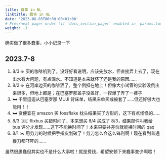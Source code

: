 ```yaml
---
title: 蠢事 in NL
linktitle: 蠢事 in NL
date: '2023-08-03T00:00:00+01:00'
# Prev/next pager order (if `docs_section_pager` enabled in `params.toml`)
weight: -1
---
```


确实做了很多蠢事，小小记录一下

## 2023.7-8

1. 8/3 ☕️ 买的咖啡机到了，没好好看说明，应该先放水，但直接弄上去了，现在出水有大问题，有点漏水。不知道是本来就坏了还是我的原因……
2. 8/2 ☕️ 在河岸边买的咖啡洒了，整个倒扣在地上！但像大小试管的实验没倒出来很多，但地上都是；在巴塞罗那盖子没盖好，一捏爆了弄了一裤子
2. 🛏️ 千里迢迢从巴塞罗那 MUJI 背床单，结果床单买成被套了……但还好够大也能用！！
2. 🛏️ 贪便宜在 amazon 买 fossflake 枕头结果买了方形的，这下有点怪怪的……
2. 8/3 🇧🇪 flixbus 买错时间了，本来想买 8/4 买成了 8/3，结果邮件叫我给 bus 评分才发现……这下不能换时间了！本来只要补差价就能换时间的 qaq
2. 8/1 ✂️ 用剪刀的时候把手指皮划破了！剪刀怎么会这么锋利啊！现在看到普通餐刀都吓吓的……

虽然很愚蠢但其实也不是什么大事啦！就是费钱，希望安顿下来蠢事变少啊喂！
